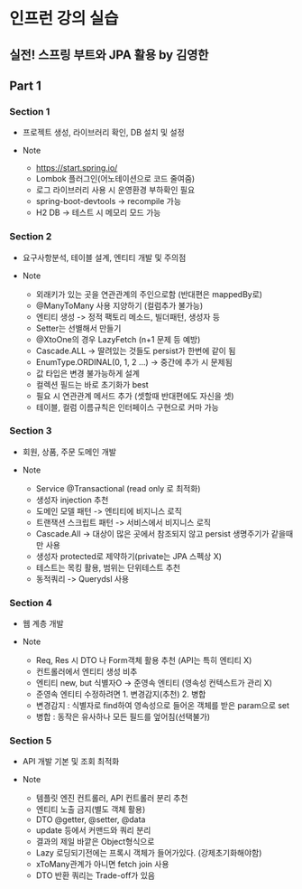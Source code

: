 # 인프런 강의 실습
## 실전! 스프링 부트와 JPA 활용 by 김영한  

## Part 1  

### Section 1
* 프로젝트 생성, 라이브러리 확인, DB 설치 및 설정  
  
* Note
  * https://start.spring.io/
  * Lombok 플러그인(어노테이션으로 코드 줄여줌)
  * 로그 라이브러리 사용 시 운영환경 부하확인 필요
  * spring-boot-devtools -> recompile 가능
  * H2 DB -> 테스트 시 메모리 모드 가능
  
### Section 2
* 요구사항분석, 테이블 설계, 엔티티 개발 및 주의점 
  
* Note
  * 외래키가 있는 곳을 연관관계의 주인으로함 (반대편은 mappedBy로)
  * @ManyToMany 사용 지양하기 (컬럼추가 불가능)
  * 엔티티 생성 -> 정적 팩토리 메소드, 빌더패턴, 생성자 등
  * Setter는 선별해서 만들기
  * @XtoOne의 경우 LazyFetch (n+1 문제 등 예방)
  * Cascade.ALL -> 딸려있는 것들도 persist가 한번에 같이 됨
  * EnumType.ORDINAL(0, 1, 2 ...) -> 중간에 추가 시 문제됨
  * 값 타입은 변경 불가능하게 설계
  * 컬렉션 필드는 바로 초기화가 best
  * 필요 시 연관관계 메서드 추가 (셋할때 반대편에도 자신을 셋)
  * 테이블, 컬럼 이름규칙은 인터페이스 구현으로 커마 가능
  
### Section 3
* 회원, 상품, 주문 도메인 개발 
  
* Note
  * Service @Transactional (read only 로 최적화) 
  * 생성자 injection 추천
  * 도메인 모델 패턴 -> 엔티티에 비지니스 로직
  * 트랜잭션 스크립트 패턴 -> 서비스에서 비지니스 로직
  * Cascade.All -> 대상이 많은 곳에서 참조되지 않고 persist 생명주기가 같을때만 사용
  * 생성자 protected로 제약하기(private는 JPA 스펙상 X)
  * 테스트는 목킹 활용, 범위는 단위테스트 추천
  * 동적쿼리 -> Querydsl 사용

### Section 4
* 웹 계층 개발 
  
* Note
  * Req, Res 시 DTO 나 Form객체 활용 추천 (API는 특히 엔티티 X)
  * 컨트롤러에서 엔티티 생성 비추
  * 엔티티 new, but 식별자O -> 준영속 엔티티 (영속성 컨텍스트가 관리 X)
  * 준영속 엔티티 수정하려면 1. 변경감지(추천) 2. 병합
  * 변경감지 : 식별자로 find하여 영속성으로 들어온 객체를 받은 param으로 set
  * 병합 : 동작은 유사하나 모든 필드를 엎어침(선택불가)
  
### Section 5
* API 개발 기본 및 조회 최적화 
  
* Note
  * 템플릿 엔진 컨트롤러, API 컨트롤러 분리 추천
  * 엔티티 노출 금지(별도 객체 활용)
  * DTO @getter, @setter, @data
  * update 등에서 커맨드와 쿼리 분리
  * 결과의 제일 바깥은 Object형식으로
  * Lazy 로딩되기전에는 프록시 객체가 들어가있다. (강제초기화해야함)
  * xToMany관계가 아니면 fetch join 사용
  * DTO 반환 쿼리는 Trade-off가 있음
  

